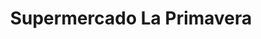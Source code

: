 ---
title: "Supermercado La Primavera"
url: /carrillos/supermercado-la-primavera/
shop: supermercado
---